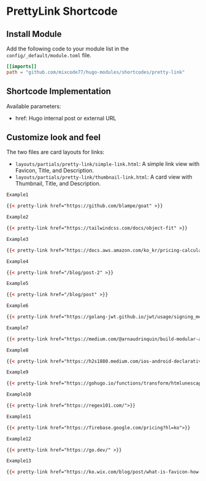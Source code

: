 # PrettyLink Shortcode

## Install Module

Add the following code to your module list in the `config/_default/module.toml` file.

```toml
[[imports]]
path = "github.com/mixcode77/hugo-modules/shortcodes/pretty-link"
```

## Shortcode Implementation

Available parameters:

- href: Hugo internal post or external URL

## Customize look and feel

The two files are card layouts for links:

- `layouts/partials/pretty-link/simple-link.html`: A simple link view with Favicon, Title, and Description.
- `layouts/partials/pretty-link/thumbnail-link.html`: A card view with Thumbnail, Title, and Description.

```html
Example1

{{< pretty-link href="https://github.com/blampe/goat" >}}

Example2

{{< pretty-link href="https://tailwindcss.com/docs/object-fit" >}}

Example3

{{< pretty-link href="https://docs.aws.amazon.com/ko_kr/pricing-calculator/latest/userguide/what-is-pricing-calculator.html" >}}

Example4

{{< pretty-link href="/blog/post-2" >}}

Example5

{{< pretty-link href="/blog/post" >}}

Example6

{{< pretty-link href="https://golang-jwt.github.io/jwt/usage/signing_methods/#signing-methods-and-key-types" >}}

Example7

{{< pretty-link href="https://medium.com/@arnaudrinquin/build-modular-application-with-npm-local-modules-dfc5ff047bcc" >}}

Example8

{{< pretty-link href="https://h2s1880.medium.com/ios-android-declarative-ui-programming-%EB%B0%A9%EC%8B%9D%EC%9D%B4-%EA%B0%80%EC%A0%B8%EC%98%A8-%EB%B3%80%ED%99%94%EB%93%A4-f61896275110" >}}

Example9

{{< pretty-link href="https://gohugo.io/functions/transform/htmlunescape/" >}}

Example10

{{< pretty-link href="https://regex101.com/">}}

Example11

{{< pretty-link href="https://firebase.google.com/pricing?hl=ko">}}

Example12

{{< pretty-link href="https://go.dev/" >}}

Example13

{{< pretty-link href="https://ko.wix.com/blog/post/what-is-favicon-how-to-make" >}}
```
